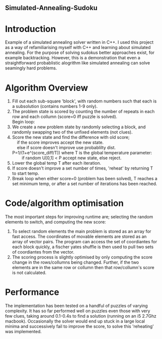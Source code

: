## Simulated-Annealing-Sudoku

# Introduction
Example of a simulated annealing solver written in C++. I used this project as a way of refamiliarising myself with C++ and learning about simulated annealing. For the purpose of solving sudokus better approaches exist, for example backtracking. However, this is a demonstration that even a straightforward probablistic alogrithm like simulated annealing can solve seamingly hard problems. 

# Algorithm Overview
1) Fill out each sub-square 'block', with random numbers such that each is a subsolution (contains numbers 1-9 only).  
2) The problem state is scored by counting the number of repeats in each row and each collumn (score=0 iff puzzle is solved).  
Begin loop:
3) We create a new problem state by randomly selecting a block, and randomly swapping two of the unfixed elements (not clues).   
4) Score the new state and find the difference with old score;  
     &nbsp; &nbsp;  if the score improves accept the new state.  
     &nbsp; &nbsp;  else if score doesn't improve use probablilty dist. P=1/(1+e^(score_diff/T)) where T is the global temperature parameter:  
     &nbsp;  &nbsp;  &nbsp;  &nbsp;  if random U[0,1] < P accept new state, else reject.  
5) Lower the global temp T after each iteration.  
6) If score doesn't improve a set number of times, 'reheat' by returning T to start temp.  
7) Break loop when either score=0 (problem has been solved), T reaches a set minimum temp, or after a set number of iterations has been reached.

# Code/algorithm optimisation 
The most important steps for improving runtime are; selecting the random elements to switch, and computing the new score:  
1) To select random elements the main problem is stored as an array for fast access. The coordinates of movable elements are stored as an array of vector pairs. The program can access the set of coordiantes for each block quickly, a fischer yates shuffle is then used to pull two sets of coordiantes from the vector.  
2) The scoring process is slightly optimised by only computing the score change in the rows/collumns being changed. Further, if the two elements are in the same row or collumn then that row/collumn's score is not calculated.

# Performance
The implementation has been tested on a handful of puzzles of varying complexity. It has so far performed well on puzzles even those with very few clues, taking around 0.1-0.4s to find a solution (running on an i5 2.7Ghz macbook). Occasionally the solver would end up stuck in a large local minima and successively fail to improve the score, to solve this 'reheating' was implemented.
